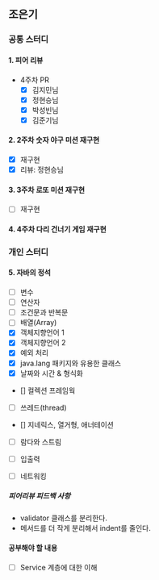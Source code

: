 ## 조은기

### 공통 스터디

#### 1. 피어 리뷰
- 4주차 PR
  - [x] 김지민님
  - [x] 정현승님
  - [x] 박성빈님
  - [x] 김준기님
 
#### 2. 2주차 숫자 야구 미션 재구현
- [x] 재구현
- [x] 리뷰: 정현승님

#### 3. 3주차 로또 미션 재구현
- [ ] 재구현
#### 4. 4주차 다리 건너기 게임 재구현

### 개인 스터디

#### 5. 자바의 정석 
- [ ] 변수
- [ ] 연산자
- [ ] 조건문과 반복문
- [ ] 배열(Array)
- [x] 객체지향언어 1
- [x] 객체지향언어 2
- [x] 예외 처리
- [x] java.lang 패키지와 유용한 클래스
- [x] 날짜와 시간 & 형식화
- [] 컬렉션 프레임웍
- [ ] 쓰레드(thread)
- [] 지네릭스, 열거형, 애너테이션
- [ ] 람다와 스트림
- [ ] 입출력
- [ ] 네트워킹


##### 피어리뷰 피드백 사항
- validator 클래스를 분리한다.
- 메서드를 더 작게 분리해서 indent를 줄인다.

#### 공부해야 할 내용
- [ ] Service 계층에 대한 이해

